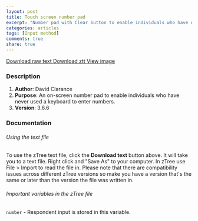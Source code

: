 ```yaml
---
layout: post
title: Touch screen number pad
excerpt: "Number pad with Clear button to enable individuals who have never used a keyboard before to enter numbers"
categories: articles
tags: [Input method]
comments: true
share: true
---
```


<div class="btn-group">
 <a href="https://raw.githubusercontent.com/davidclarance/zTree/gh-pages/CodeSnippets/NumberPad/NumberPad.txt" class="btn">Download raw text </a>
 <a href="https://github.com/davidclarance/zTree/blob/gh-pages/CodeSnippets/NumberPad/NumberPad.ztt" class="btn">Download ztt </a>
 <a href="https://github.com/davidclarance/zTree/blob/gh-pages/CodeSnippets/NumberPad/NumberPad.png" class="btn">View image</a>
</div>



### Description

1. **Author**: David Clarance 
2. **Purpose**: An on-screen number pad to enable individuals who have never used a keyboard to enter numbers.
3. **Version**: 3.6.6


### Documentation

###### Using the text file

To use the zTree text file, click the **Download text** button above. It will take you to a text file. Right click and "Save As" to your computer. In zTree use File > Import to read the file in. Please note that there are compatibility issues across different zTree versions so make you have a version that's the same or later than the version the file was written in.

###### Important variables in the zTree file

`number` - Respondent input is stored in this variable.

 





